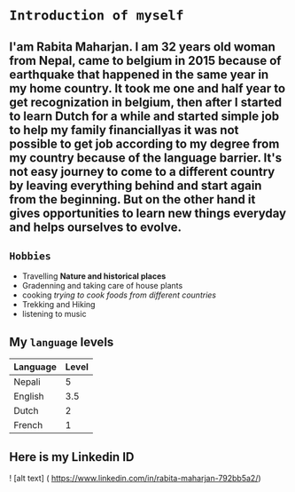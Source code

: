 # ` Introduction of myself `

## I'am Rabita Maharjan. I am 32 years old woman from Nepal, came to belgium in 2015 because of earthquake that happened in the same year in my home country. It took me one and half year to get recognization in belgium, then after I started to learn Dutch for a while and started simple job to help my family financiallyas it was not possible to get job according to my degree from my country because of the language barrier. It's not easy journey to come to a different country by leaving everything behind and start again from the beginning. But on the other hand it gives opportunities to learn new things everyday and helps ourselves to evolve. 

## ` Hobbies `
- Travelling **Nature and historical places**
- Gradenning and taking care of house plants
- cooking *trying to cook foods from different countries*
- Trekking and Hiking
- listening to music 


## My ` language ` levels
| Language | Level |
| --- | --- |
| Nepali | 5 |
| English | 3.5  |
| Dutch | 2 |
| French | 1 |

## Here is my Linkedin ID 

! [alt text] ( https://www.linkedin.com/in/rabita-maharjan-792bb5a2/)









